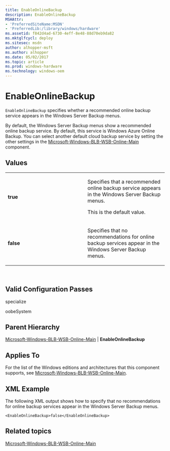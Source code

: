 ```yaml
---
title: EnableOnlineBackup
description: EnableOnlineBackup
MSHAttr:
- 'PreferredSiteName:MSDN'
- 'PreferredLib:/library/windows/hardware'
ms.assetid: f842d4ad-6730-4eff-8e48-88d70eb9da82
ms.mktglfcycl: deploy
ms.sitesec: msdn
author: alhopper-msft
ms.author: alhopper
ms.date: 05/02/2017
ms.topic: article
ms.prod: windows-hardware
ms.technology: windows-oem
---
```


# EnableOnlineBackup


`EnableOnlineBackup` specifies whether a recommended online backup service appears in the Windows Server Backup menus.

By default, the Windows Server Backup menus show a recommended online backup service. By default, this service is Windows Azure Online Backup. You can select another default cloud backup service by setting the other settings in the [Microsoft-Windows-BLB-WSB-Online-Main](microsoft-windows-blb-wsb-online-main.md) component.

## Values


<table>
<colgroup>
<col width="50%" />
<col width="50%" />
</colgroup>
<tbody>
<tr class="odd">
<td><p><strong>true</strong></p></td>
<td><p>Specifies that a recommended online backup service appears in the Windows Server Backup menus.</p>
<p>This is the default value.</p></td>
</tr>
<tr class="even">
<td><p><strong>false</strong></p></td>
<td><p>Specifies that no recommendations for online backup services appear in the Windows Server Backup menus.</p></td>
</tr>
</tbody>
</table>

 

## Valid Configuration Passes


specialize

oobeSystem

## Parent Hierarchy


[Microsoft-Windows-BLB-WSB-Online-Main](microsoft-windows-blb-wsb-online-main.md) | **EnableOnlineBackup**

## Applies To


For the list of the Windows editions and architectures that this component supports, see [Microsoft-Windows-BLB-WSB-Online-Main](microsoft-windows-blb-wsb-online-main.md).

## XML Example


The following XML output shows how to specify that no recommendations for online backup services appear in the Windows Server Backup menus.

```
<EnableOnlineBackup>false</EnableOnlineBackup>
```

## Related topics


[Microsoft-Windows-BLB-WSB-Online-Main](microsoft-windows-blb-wsb-online-main.md)

 

 







